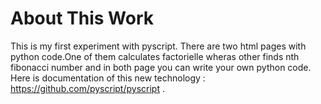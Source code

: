 # About This Work 
This is my first experiment with pyscript. There are two html pages with python code.One of them calculates factorielle wheras other finds nth fibonacci number and in both page you can write your own python code. Here is documentation of this new technology : https://github.com/pyscript/pyscript .